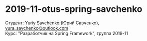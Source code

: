 # 2019-11-otus-spring-savchenko

Студент: Yuriy Savchenko (Юрий Савченко), yura_savchenko@outlook.com
<br>Курс: "Разработчик на Spring Framework", группа 2019-11
